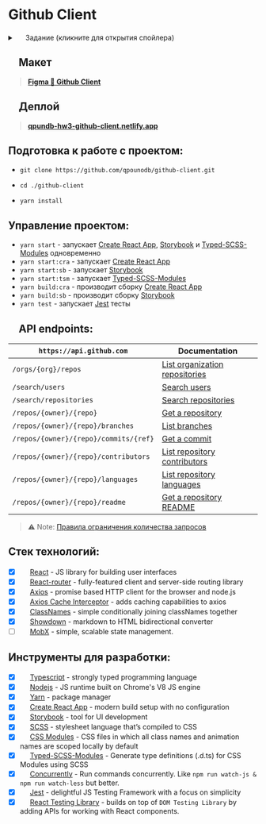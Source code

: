 # Github Client

<details><summary> <img src="https://lms.metaclass.kts.studio/static/public/favicon/favicon-32x32.png" width="16" height="16"> Задание (кликните для открытия спойлера)  </summary><br>

> #### Чек-лист для всех ДЗ, которые проверяет ментор
>
> - [x] Проект выложен на `GitHub`.
>   - [x] Ветка с ДЗ оформлена в соответствии с номером ДЗ (например, `hw-3` для домашнего задания №3).
>   - [x] Открыт PR из ветки с ДЗ в ветку main
> - [x] В репозитории используется `.gitignore`, в него добавлены `node_modules`, директории с результатом сборки, служебные файлы и т.д.
> - [x] Проект создан с помощью `Create React App`
> - [x] Весь код написан на `TypeScript`
>
> #### Чек-лист требований для ДЗ 3
>
> - [x] Реализован сетап проекта с подключенным линтером, алиасами.
> - [x] В проекте соблюдена структура, о которой рассказывали во втором модуле.
> - [x] Реализована страница списка сущностей с получением данных из API
> - [x] Добавлена страница одной сущности с получением данных из API
> - [x] Подключен роутинг
> - [x] Стили переписаны на css-modules с использованием scss, переменные и миксины вынесены в отдельный файл
> - [x] Дополнительно: реализована пагинация

</details>

## <img src="https://static.figma.com/app/icon/1/favicon.png" width="16" height="16"> Макет

> [**Figma 🔸 Github Client**][figma]

## <img src="https://app.netlify.com/favicon-32x32.png" width="16" height="16"> Деплой

> [**qpundb-hw3-github-client.netlify.app**][deploy]

[figma]: https://www.figma.com/file/xS1HZPihGT3NpSigyxSAm8/%D0%9F%D1%80%D0%BE%D0%B5%D0%BA%D1%82%D1%8B?node-id=0%3A1
[deploy]: https://qpundb-hw3-github-client.netlify.app/

## Подготовка к работе с проектом:

- ```shell
  git clone https://github.com/qpounodb/github-client.git
  ```

- ```shell
  cd ./github-client
  ```

- ```shell
  yarn install
  ```

## Управление проектом:

- `yarn start` - запускает [Create React App][cra], [Storybook][sb] и [Typed-SCSS-Modules][tsm] одновременно
- `yarn start:cra` - запускает [Create React App][cra]
- `yarn start:sb` - запускает [Storybook][sb]
- `yarn start:tsm` - запускает [Typed-SCSS-Modules][tsm]
- `yarn build:cra` - производит сборку [Create React App][cra]
- `yarn build:sb` - производит сборку [Storybook][sb]
- `yarn test` - запускает [Jest][jest] тесты

[cra]: https://create-react-app.dev/docs/getting-started
[sb]: https://storybook.js.org/docs/react/get-started/introduction
[tsm]: https://github.com/skovy/typed-scss-modules
[jest]: https://jestjs.io/docs/getting-started

## <img src="https://docs.github.com/assets/cb-803/images/site/favicon.svg" width="16" height="16"> API endpoints:

| `https://api.github.com`              | Documentation                                |
| ------------------------------------- | -------------------------------------------- |
| `/orgs/{org}/repos`                   | [List organization repositories][list]       |
| `/search/users`                       | [Search users][search-u]                     |
| `/search/repositories`                | [Search repositories][search-r]              |
| `/repos/{owner}/{repo}`               | [Get a repository][repo]                     |
| `/repos/{owner}/{repo}/branches`      | [List branches][branches]                    |
| `/repos/{owner}/{repo}/commits/{ref}` | [Get a commit][commit]                       |
| `/repos/{owner}/{repo}/contributors`  | [List repository contributors][contributors] |
| `/repos/{owner}/{repo}/languages`     | [List repository languages][languages]       |
| `/repos/{owner}/{repo}/readme`        | [Get a repository README][readme]            |

> :warning: Note: [Правила ограничения количества запросов][rate] <br>

[rate]: https://docs.github.com/en/rest/overview/resources-in-the-rest-api#rate-limiting
[list]: https://docs.github.com/en/rest/repos/repos#list-organization-repositories
[search-u]: https://docs.github.com/en/rest/search#search-users
[search-r]: https://docs.github.com/en/rest/search#search-repositories
[repo]: https://docs.github.com/en/rest/repos/repos#get-a-repository
[branches]: https://docs.github.com/en/rest/branches/branches#list-branches
[commit]: https://docs.github.com/en/rest/commits/commits#get-a-commit
[contributors]: https://docs.github.com/en/rest/repos/repos#list-repository-contributors
[languages]: https://docs.github.com/en/rest/repos/repos#list-repository-languages
[readme]: https://docs.github.com/en/rest/repos/contents#get-a-repository-readme

## Стек технологий:

- [x] <img src="https://reactjs.org/favicon.ico" width="16" height="16"> [React](https://reactjs.org/docs/getting-started.html) - JS library for building user interfaces
- [x] <img src="https://reactrouter.com/favicon-light.png" width="16" height="16"> [React-router](https://reactrouter.com/docs/en/v6) - fully-featured client and server-side routing library
- [x] <img src="https://axios-http.com/assets/favicon.ico" width="16" height="16"> [Axios](https://axios-http.com/docs/intro) - promise based HTTP client for the browser and node.js
- [x] <img src="https://axios-cache-interceptor.js.org/static/favicon-32x32.png" width="16" height="16"> [Axios Cache Interceptor](https://axios-cache-interceptor.js.org) - adds caching capabilities to axios
- [x] <img src="https://avatars.githubusercontent.com/u/872310?s=32&v=4" width="16" height="16"> [ClassNames](https://github.com/JedWatson/classnames) - simple conditionally joining classNames together
- [x] <img src="https://showdownjs.com/favicon-32x32.png" width="16" height="16"> [Showdown](https://showdownjs.com/) - markdown to HTML bidirectional converter
- [ ] <img src="https://mobx.js.org/img/favicon.png" width="16" height="16"> [MobX](https://mobx.js.org/README.html) - simple, scalable state management.

## Инструменты для разработки:

- [x] <img src="https://www.typescriptlang.org/favicon-32x32.png" width="16" height="16"> [Typescript](https://www.typescriptlang.org/docs/) - strongly typed programming language
- [x] <img src="https://nodejs.org/static/images/favicons/favicon-32x32.png" width="16" height="16"> [Nodejs](https://nodejs.org/en/) - JS runtime built on Chrome's V8 JS engine
- [x] <img src="https://yarnpkg.com/favicon-32x32.png" width="16" height="16"> [Yarn](https://yarnpkg.com/getting-started) - package manager
- [x] <img src="https://create-react-app.dev/img/favicon/favicon.ico" width="16" height="16"> [Create React App][cra] - modern build setup with no configuration
- [x] <img src="https://storybook.js.org/images/logos/icon-storybook.png" width="16" height="16"> [Storybook][sb] - tool for UI development
- [x] <img src="https://sass-lang.com/favicon.ico" width="16" height="16"> [SCSS](https://sass-lang.com/documentation/) - stylesheet language that’s compiled to CSS
- [x] <img src="https://raw.githubusercontent.com/css-modules/logos/master/css-modules-logo.png" width="16" height="16"> [CSS Modules](https://github.com/css-modules/css-modules) - CSS files in which all class names and animation names are scoped locally by default
- [x] <img src="https://avatars.githubusercontent.com/u/5247455?s=32&v=4" width="16" height="16"> [Typed-SCSS-Modules][tsm] - Generate type definitions (.d.ts) for CSS Modules using SCSS
- [x] <img src="https://avatars.githubusercontent.com/u/5363448?s=32&v=4" width="16" height="16"> [Concurrently](https://github.com/open-cli-tools/concurrently) - Run commands concurrently. Like `npm run watch-js & npm run watch-less` but better.
- [x] <img src="https://jestjs.io/img/jest.png" width="16" height="16"> [Jest][jest] - delightful JS Testing Framework with a focus on simplicity
- [x] <img src="https://testing-library.com/img/octopus-32x32.png" width="16" height="16"> [React Testing Library](https://testing-library.com/docs/react-testing-library/intro/) - builds on top of `DOM Testing Library` by adding APIs for working with React components.
